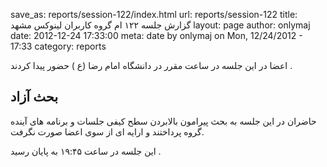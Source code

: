 save_as: reports/session-122/index.html
url: reports/session-122
title: گزارش جلسه ۱۲۲ ام گروه کاربران لینوکس مشهد
layout: page
author: onlymaj
date: 2012-12-24 17:33:00
meta: date by onlymaj on Mon, 12/24/2012 - 17:33
category: reports

اعضا در این جلسه در ساعت مقرر در دانشگاه امام رضا (ع ) حضور پیدا کردند .
<!--more-->

## بحث آزاد
حاضران در این جلسه به بحث پیرامون بالابردن سطح کیفی جلسات و برنامه های آینده
گروه پرداختند و ارايه ای از سوی اعضا صورت نگرفت.

این جلسه در ساعت ۱۹:۴۵ به
پایان رسید .




